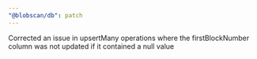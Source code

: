 ```yaml
---
"@blobscan/db": patch
---
```


Corrected an issue in upsertMany operations where the firstBlockNumber column was not updated if it contained a null value
